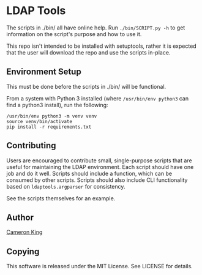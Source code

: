 # LDAP Tools
The scripts in ./bin/ all have online help.  Run `./bin/SCRIPT.py -h` to 
get information on the script's purpose and how to use it.

This repo isn't intended to be installed with setuptools, rather it is
expected that the user will download the repo and use the scripts 
in-place.

## Environment Setup
This must be done before the scripts in ./bin/ will be functional.

From a system with Python 3 installed (where `/usr/bin/env python3` can 
find a python3 install), run the following:

    /usr/bin/env python3 -m venv venv
    source venv/bin/activate
    pip install -r requirements.txt

## Contributing
Users are encouraged to contribute small, single-purpose scripts that are
useful for maintaining the LDAP environment.  Each script should have one
job and do it well.  Scripts should include a function, which can be 
consumed by other scripts.  Scripts should also include CLI functionality
based on `ldaptools.argparser` for consistency.

See the scripts themselves for an example.

## Author
[Cameron King](http://cameronking.me)

## Copying
This software is released under the MIT License. See LICENSE for details.

